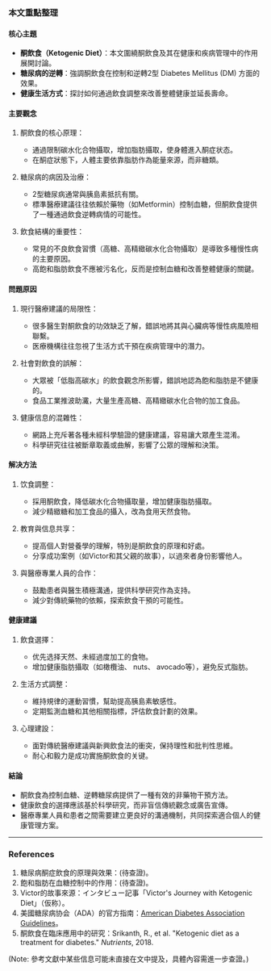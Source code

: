 ### 本文重點整理

#### 核心主題
- **酮飲食（Ketogenic Diet）**：本文圍繞酮飲食及其在健康和疾病管理中的作用展開討論。
- **糖尿病的逆轉**：強調酮飲食在控制和逆轉2型 Diabetes Mellitus (DM) 方面的效果。
- **健康生活方式**：探討如何通過飲食調整來改善整體健康並延長壽命。

#### 主要觀念
1. 酮飲食的核心原理：
   - 通過限制碳水化合物攝取，增加脂肪攝取，使身體進入酮症状态。
   - 在酮症狀態下，人體主要依靠脂肪作為能量來源，而非糖類。

2. 糖尿病的病因及治療：
   - 2型糖尿病通常與胰島素抵抗有關。
   - 標準醫療建議往往依賴於藥物（如Metformin）控制血糖，但酮飲食提供了一種通過飲食逆轉病情的可能性。

3. 飲食結構的重要性：
   - 常見的不良飲食習慣（高糖、高精緻碳水化合物攝取）是導致多種慢性病的主要原因。
   - 高飽和脂肪飲食不應被污名化，反而是控制血糖和改善整體健康的關鍵。

#### 問題原因
1. 現行醫療建議的局限性：
   - 很多醫生對酮飲食的功效缺乏了解，錯誤地將其與心臟病等慢性病風險相聯繫。
   - 医療機構往往忽視了生活方式干預在疾病管理中的潛力。

2. 社會對飲食的誤解：
   - 大眾被「低脂高碳水」的飲食觀念所影響，錯誤地認為飽和脂肪是不健康的。
   - 食品工業推波助瀻，大量生產高糖、高精緻碳水化合物的加工食品。

3. 健康信息的混雜性：
   - 網路上充斥著各種未經科學驗證的健康建議，容易讓大眾產生混淆。
   - 科學研究往往被斷章取義或曲解，影響了公眾的理解和決策。

#### 解决方法
1. 饮食調整：
   - 採用酮飲食，降低碳水化合物攝取量，增加健康脂肪攝取。
   - 減少精緻糖和加工食品的攝入，改為食用天然食物。

2. 教育與信息共享：
   - 提高個人對營養學的理解，特別是酮飲食的原理和好處。
   - 分享成功案例（如Victor和其父親的故事），以過來者身份影響他人。

3. 與醫療專業人員的合作：
   - 鼓勵患者與醫生積極溝通，提供科學研究作為支持。
   - 減少對傳統藥物的依賴，探索飲食干預的可能性。

#### 健康建議
1. 飲食選擇：
   - 优先选择天然、未經過度加工的食物。
   - 增加健康脂肪攝取（如橄欖油、 nuts、 avocado等），避免反式脂肪。

2. 生活方式調整：
   - 維持規律的運動習慣，幫助提高胰島素敏感性。
   - 定期監測血糖和其他相關指標，評估飲食計劃的效果。

3. 心理建設：
   - 面對傳統醫療建議與新興飲食法的衝突，保持理性和批判性思維。
   - 耐心和毅力是成功實施酮飲食的关键。

#### 結論
- 酮飲食為控制血糖、逆轉糖尿病提供了一種有效的非藥物干預方法。
- 健康飲食的選擇應該基於科學研究，而非盲信傳統觀念或廣告宣傳。
- 醫療專業人員和患者之間需要建立更良好的溝通機制，共同探索適合個人的健康管理方案。

---

### References
1. 糖尿病酮症飲食的原理與效果：(待查證)。
2. 飽和脂肪在血糖控制中的作用：(待查證)。
3. Victor的故事來源：インタビュー記事「Victor's Journey with Ketogenic Diet」（仮称）。
4. 美國糖尿病协会（ADA）的官方指南：[American Diabetes Association Guidelines](https://diabetes.org)。
5. 酮飲食在臨床應用中的研究：Srikanth, R., et al. "Ketogenic diet as a treatment for diabetes." *Nutrients*, 2018.

(Note: 參考文獻中某些信息可能未直接在文中提及，具體內容需進一步查證。)
